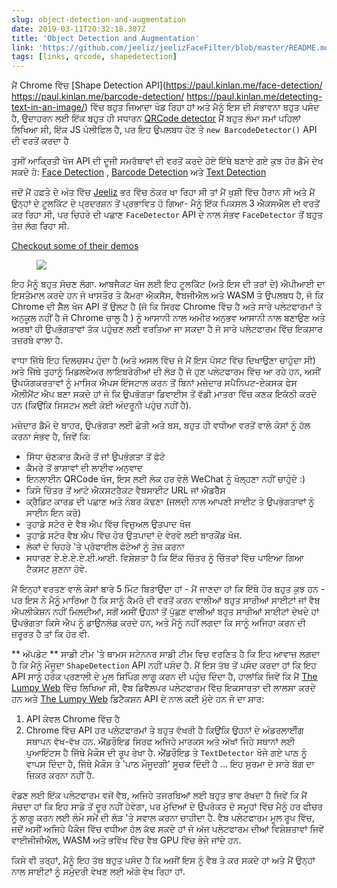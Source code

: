 ```yaml
---
slug: object-detection-and-augmentation
date: 2019-03-11T20:32:18.307Z
title: 'Object Detection and Augmentation'
link: 'https://github.com/jeeliz/jeelizFaceFilter/blob/master/README.md#features'
tags: [links, qrcode, shapedetection]
---
```

ਮੈਂ Chrome ਵਿੱਚ [Shape Detection API](https://paul.kinlan.me/face-detection/ https://paul.kinlan.me/barcode-detection/ https://paul.kinlan.me/detecting-text-in-an-image/) ਵਿੱਚ ਬਹੁਤ ਜਿਆਦਾ ਖੇਡ ਰਿਹਾ ਹਾਂ ਅਤੇ ਮੈਨੂੰ ਇਸ ਦੀ ਸੰਭਾਵਨਾ ਬਹੁਤ ਪਸੰਦ ਹੈ, ਉਦਾਹਰਨ ਲਈ ਇੱਕ ਬਹੁਤ ਹੀ ਸਧਾਰਨ [QRCode detector](https://qrsnapper.com) ਮੈਂ ਬਹੁਤ ਲੰਮਾ ਸਮਾਂ ਪਹਿਲਾਂ ਲਿਖਿਆ ਸੀ, ਇੱਕ JS ਪੋਲੀਫਿਲ ਹੈ, ਪਰ ਇਹ ਉਪਲਬਧ ਹੋਣ ਤੇ `new BarcodeDetector()` API ਦੀ ਵਰਤੋਂ ਕਰਦਾ ਹੈ

ਤੁਸੀਂ ਆਕ੍ਰਿਤੀ ਖੋਜ API ਦੀ ਦੂਜੀ ਸਮਰੱਥਾਵਾਂ ਦੀ ਵਰਤੋਂ ਕਰਦੇ ਹੋਏ ਇੱਥੇ ਬਣਾਏ ਗਏ ਕੁਝ ਹੋਰ ਡੈਮੋ ਦੇਖ ਸਕਦੇ ਹੋ: [Face Detection](https://paul.kinlan.me/face-detection/) , [Barcode Detection](https://paul.kinlan.me/barcode-detection/) ਅਤੇ [Text Detection](https://paul.kinlan.me/detecting-text-in-an-image/)

ਜਦੋਂ ਮੈਂ ਹਫ਼ਤੇ ਦੇ ਅੰਤ ਵਿੱਚ [Jeeliz](https://jeeliz.com) ਭਰ ਵਿੱਚ ਠੋਕਰ ਖਾ ਰਿਹਾ ਸੀ ਤਾਂ ਮੈਂ ਖੁਸ਼ੀ ਵਿੱਚ ਹੈਰਾਨ ਸੀ ਅਤੇ ਮੈਂ ਉਨ੍ਹਾਂ ਦੇ ਟੂਲਕਿੱਟ ਦੇ ਪ੍ਰਦਰਸ਼ਨ ਤੋਂ ਪ੍ਰਭਾਵਿਤ ਹੋ ਗਿਆ- ਮੈਨੂੰ ਇੱਕ ਪਿਕਸਲ 3 ਐਕਸਐਲ ਦੀ ਵਰਤੋਂ ਕਰ ਰਿਹਾ ਸੀ, ਪਰ ਚਿਹਰੇ ਦੀ ਪਛਾਣ `FaceDetector` API ਦੇ ਨਾਲ ਸੰਭਵ `FaceDetector` ਤੋਂ ਬਹੁਤ ਤੇਜ਼ ਲੱਗ ਰਿਹਾ ਸੀ.

[Checkout some of their demos](https://jeeliz.com/sunglasses)

<figure>
  <img src="/images/2019-03-11-object-detection-and-augmentation.jpeg">
</figure>

ਇਹ ਮੈਨੂੰ ਬਹੁਤ ਸੋਚਣ ਲੱਗਾ. ਆਬਜੈਕਟ ਖੋਜ ਲਈ ਇਹ ਟੂਲਕਿੱਟ (ਅਤੇ ਇਸ ਦੀ ਤਰਾਂ ਦੇ) ਐਪੀਆਈ ਦਾ ਇਸਤੇਮਾਲ ਕਰਦੇ ਹਨ ਜੋ ਖਾਸਤੌਰ ਤੇ ਕੈਮਰਾ ਐਕਸੈਸ, ਵੈਬਜੀਐਲ ਅਤੇ WASM ਤੇ ਉਪਲਬਧ ਹੈ, ਜੋ ਕਿ Chrome ਦੀ ਸ਼ੈੱਲ ਖੋਜ API ਤੋਂ ਉਲਟ ਹੈ (ਜੋ ਕਿ ਸਿਰਫ Chrome ਵਿੱਚ ਹੈ ਅਤੇ ਸਾਰੇ ਪਲੇਟਫਾਰਮਾਂ ਤੇ ਅਨੁਕੂਲ ਨਹੀਂ ਹੈ ਜੋ Chrome ਚਾਲੂ ਹੈ ) ਨੂੰ ਆਸਾਨੀ ਨਾਲ ਅਮੀਰ ਅਨੁਭਵ ਆਸਾਨੀ ਨਾਲ ਬਣਾਉਣ ਅਤੇ ਅਰਬਾਂ ਹੀ ਉਪਭੋਗਤਾਵਾਂ ਤੱਕ ਪਹੁੰਚਣ ਲਈ ਵਰਤਿਆ ਜਾ ਸਕਦਾ ਹੈ ਜੋ ਸਾਰੇ ਪਲੇਟਫਾਰਮ ਵਿੱਚ ਇਕਸਾਰ ਤਜ਼ਰਬੇ ਵਾਲਾ ਹੈ.

ਵਾਧਾ ਜਿੱਥੇ ਇਹ ਦਿਲਚਸਪ ਹੁੰਦਾ ਹੈ (ਅਤੇ ਅਸਲ ਵਿੱਚ ਜੋ ਮੈਂ ਇਸ ਪੋਸਟ ਵਿੱਚ ਦਿਖਾਉਣਾ ਚਾਹੁੰਦਾ ਸੀ) ਅਤੇ ਜਿੱਥੇ ਤੁਹਾਨੂੰ ਮਿਡਲਵੇਅਰ ਲਾਇਬਰੇਰੀਆਂ ਦੀ ਲੋੜ ਹੈ ਜੋ ਹੁਣ ਪਲੇਟਫਾਰਮ ਵਿੱਚ ਆ ਰਹੇ ਹਨ, ਅਸੀਂ ਉਪਯੋਗਕਰਤਾਵਾਂ ਨੂੰ ਮਾਸਿਕ ਐਪਸ ਇੰਸਟਾਲ ਕਰਨ ਤੋਂ ਬਿਨਾਂ ਮਜ਼ੇਦਾਰ ਸਪੈਨਿਪਟ-ਏਕਸਕ ਫੇਸ ਐਲੀਮੈਂਟ ਐਪ ਬਣਾ ਸਕਦੇ ਹਾਂ ਜੋ ਕਿ ਉਪਭੋਗਤਾ ਡਿਵਾਈਸ ਤੋਂ ਵੱਡੀ ਮਾਤਰਾ ਵਿੱਚ ਕਣਕ ਇਕੱਠੀ ਕਰਦੇ ਹਨ (ਕਿਉਂਕਿ ਸਿਸਟਮ ਲਈ ਕੋਈ ਅੰਦਰੂਨੀ ਪਹੁੰਚ ਨਹੀਂ ਹੈ).

ਮਜ਼ੇਦਾਰ ਡੈਮੋ ਦੇ ਬਾਹਰ, ਉਪਭੋਗਤਾ ਲਈ ਛੇਤੀ ਅਤੇ ਬਸ, ਬਹੁਤ ਹੀ ਵਧੀਆ ਵਰਤੋਂ ਵਾਲੇ ਕੇਸਾਂ ਨੂੰ ਹੱਲ ਕਰਨਾ ਸੰਭਵ ਹੈ, ਜਿਵੇਂ ਕਿ:

* ਸਿੱਧਾ ਚੋਣਕਾਰ ਕੈਮਰੇ ਤੋਂ ਜਾਂ ਉਪਭੋਗਤਾ ਤੋਂ ਫੋਟੋ
* ਕੈਮਰੇ ਤੋਂ ਭਾਸ਼ਾਵਾਂ ਦੀ ਲਾਈਵ ਅਨੁਵਾਦ
* ਇਨਲਾਈਨ QRCode ਖੋਜ, ਇਸ ਲਈ ਲੋਕ ਹਰ ਵੇਲੇ WeChat ਨੂੰ ਖੋਲ੍ਹਣਾ ਨਹੀਂ ਚਾਹੁੰਦੇ :)
* ਕਿਸੇ ਚਿੱਤਰ ਤੋਂ ਆਟੋ ਐਕਸਟਰੈਕਟ ਵੈਬਸਾਈਟ URL ਜਾਂ ਐਡਰੈੱਸ
* ਕ੍ਰੈਡਿਟ ਕਾਰਡ ਦੀ ਪਛਾਣ ਅਤੇ ਨੰਬਰ ਕੱਢਣਾ (ਜਲਦੀ ਨਾਲ ਆਪਣੀ ਸਾਈਟ ਤੇ ਉਪਭੋਗਤਾਵਾਂ ਨੂੰ ਸਾਈਨ ਇਨ ਕਰੋ)
* ਤੁਹਾਡੇ ਸਟੋਰ ਦੇ ਵੈਬ ਐਪ ਵਿੱਚ ਵਿਜ਼ੁਅਲ ਉਤਪਾਦ ਖੋਜ
* ਤੁਹਾਡੇ ਸਟੋਰ ਵੈਬ ਐਪ ਵਿੱਚ ਹੋਰ ਉਤਪਾਦਾਂ ਦੇ ਵੇਰਵੇ ਲਈ ਬਾਰਕੌਂਡ ਖੋਜ.
* ਲੋਕਾਂ ਦੇ ਚਿਹਰੇ &#39;ਤੇ ਪ੍ਰੋਫਾਈਲ ਫੋਟੋਆਂ ਨੂੰ ਤੇਜ਼ ਕਰਨਾ
* ਸਧਾਰਣ ਏ.ਏ.ਏ.ਏ.ਈ.ਆਈ. ਵਿਸ਼ੇਸ਼ਤਾ ਹੈ ਕਿ ਇੱਕ ਚਿੱਤਰ ਨੂੰ ਚਿੱਤਰਾਂ ਵਿੱਚ ਪਾਇਆ ਗਿਆ ਟੈਕਸਟ ਸੁਣਨਾ ਹੋਵੇ.

ਮੈਂ ਇਨ੍ਹਾਂ ਵਰਤਣ ਵਾਲੇ ਕੇਸਾਂ ਬਾਰੇ 5 ਮਿੰਟ ਬਿਤਾਉਂਦਾ ਹਾਂ - ਮੈਂ ਜਾਣਦਾ ਹਾਂ ਕਿ ਇੱਥੇ ਹੋਰ ਬਹੁਤ ਕੁਝ ਹਨ - ਪਰ ਇਸ ਨੇ ਮੈਨੂੰ ਮਾਰਿਆ ਹੈ ਕਿ ਸਾਨੂੰ ਕੈਮਰੇ ਦੀ ਵਰਤੋਂ ਕਰਨ ਵਾਲੀਆਂ ਬਹੁਤ ਸਾਰੀਆਂ ਸਾਈਟਾਂ ਜਾਂ ਵੈਬ ਐਪਲੀਕੇਸ਼ਨ ਨਹੀਂ ਮਿਲਦੀਆਂ, ਸਗੋਂ ਅਸੀਂ ਉਹਨਾਂ ਤੋਂ ਪੁੱਛਣ ਵਾਲੀਆਂ ਬਹੁਤ ਸਾਰੀਆਂ ਸਾਈਟਾਂ ਦੇਖਦੇ ਹਾਂ ਉਪਭੋਗਤਾ ਕਿਸੇ ਐਪ ਨੂੰ ਡਾਉਨਲੋਡ ਕਰਦੇ ਹਨ, ਅਤੇ ਮੈਨੂੰ ਨਹੀਂ ਲਗਦਾ ਕਿ ਸਾਨੂੰ ਅਜਿਹਾ ਕਰਨ ਦੀ ਜ਼ਰੂਰਤ ਹੈ ਤਾਂ ਕਿ ਹੋਰ ਵੀ.

** ਅੱਪਡੇਟ ** ਸਾਡੀ ਟੀਮ &#39;ਤੇ ਥਾਮਸ ਸਟੇਨਨਰ ਸਾਡੀ ਟੀਮ ਵਿਚ ਵਰਣਿਤ ਹੈ ਕਿ ਇਹ ਆਵਾਜ਼ ਲਗਦਾ ਹੈ ਕਿ ਮੈਨੂੰ ਮੌਜੂਦਾ `ShapeDetection` API ਨਹੀਂ ਪਸੰਦ ਹੈ. ਮੈਂ ਇਸ ਤੱਥ ਤੋਂ ਪਸੰਦ ਕਰਦਾ ਹਾਂ ਕਿ ਇਹ API ਸਾਨੂੰ ਹਰੇਕ ਪ੍ਰਣਾਲੀ ਦੇ ਮੂਲ ਸ਼ਿਪਿੰਗ ਲਾਗੂ ਕਰਨ ਦੀ ਪਹੁੰਚ ਦਿੰਦਾ ਹੈ, ਹਾਲਾਂਕਿ ਜਿਵੇਂ ਕਿ ਮੈਂ [The Lumpy Web](/the-lumpy-web/) ਵਿੱਚ ਲਿਖਿਆ ਸੀ, ਵੈਬ ਡਿਵੈਲਪਰ ਪਲੇਟਫਾਰਮ ਵਿੱਚ ਇਕਸਾਰਤਾ ਦੀ ਲਾਲਸਾ ਕਰਦੇ ਹਨ ਅਤੇ [The Lumpy Web](/the-lumpy-web/) ਡਿਟੈਕਸ਼ਨ API ਦੇ ਨਾਲ ਕਈ ਮੁੱਦੇ ਹਨ ਜੋ ਦਾ ਸਾਰ:

1. API ਕੇਵਲ Chrome ਵਿੱਚ ਹੈ
2. Chrome ਵਿੱਚ API ਹਰ ਪਲੇਟਫਾਰਮਾਂ ਤੇ ਬਹੁਤ ਵੱਖਰੀ ਹੈ ਕਿਉਂਕਿ ਉਹਨਾਂ ਦੇ ਅੰਡਰਲਾਈੰਗ ਸਥਾਪਨ ਵੱਖ-ਵੱਖ ਹਨ. ਐਂਡਰੌਇਡ ਸਿਰਫ ਅਜਿਹੇ ਮਾਰਕਸ ਅਤੇ ਅੱਖਾਂ ਜਿਹੇ ਸਥਾਨਾਂ ਲਈ ਪੁਆਇੰਟਸ ਹੈ ਜਿੱਥੇ ਮੈਕੌਸ ਦੀ ਰੂਪ ਰੇਖਾ ਹੈ. ਐਂਡਰੌਇਡ ਤੇ `TextDetector` ਖੋਜੇ ਗਏ ਪਾਠ ਨੂੰ ਵਾਪਸ ਦਿੰਦਾ ਹੈ, ਜਿੱਥੇ ਮੈਕੌਸ ਤੇ &#39;ਪਾਠ ਮੌਜੂਦਗੀ&#39; ਸੂਚਕ ਦਿੰਦੀ ਹੈ ... ਇਹ ਸੁਰਮਾ ਦੇ ਸਾਰੇ ਬੱਗ ਦਾ ਜ਼ਿਕਰ ਕਰਨਾ ਨਹੀਂ ਹੈ.

ਵੰਡਣ ਲਈ ਇੱਕ ਪਲੇਟਫਾਰਮ ਵਜੋਂ ਵੈਬ, ਅਜਿਹੇ ਤਜਰਬਿਆਂ ਲਈ ਬਹੁਤ ਭਾਵ ਰੱਖਦਾ ਹੈ ਜਿਵੇਂ ਕਿ ਮੈਂ ਸੋਚਦਾ ਹਾਂ ਕਿ ਇਹ ਸਾਡੇ ਤੋਂ ਦੂਰ ਨਹੀਂ ਹੋਵੇਗਾ, ਪਰ ਮੁੱਦਿਆਂ ਦੇ ਉਪਰੋਕਤ ਦੋ ਸਮੂਹਾਂ ਵਿੱਚ ਮੈਨੂੰ ਹਰ ਫੀਚਰ ਨੂੰ ਲਾਗੂ ਕਰਨ ਲਈ ਲੰਮੇ ਸਮੇਂ ਦੀ ਲੋੜ &#39;ਤੇ ਸਵਾਲ ਕਰਨਾ ਚਾਹੀਦਾ ਹੈ. ਵੈਬ ਪਲੇਟਫਾਰਮ ਮੂਲ ਰੂਪ ਵਿੱਚ, ਜਦੋਂ ਅਸੀਂ ਅਜਿਹੇ ਪੈਕੇਜ ਵਿੱਚ ਵਧੀਆ ਹੱਲ ਕੱਢ ਸਕਦੇ ਹਾਂ ਜੋ ਅੱਜ ਪਲੇਟਫਾਰਮ ਦੀਆਂ ਵਿਸ਼ੇਸ਼ਤਾਵਾਂ ਜਿਵੇਂ ਵਾਈਜੀਜੀਐਲ, WASM ਅਤੇ ਭਵਿੱਖ ਵਿੱਚ ਵੈਬ GPU ਵਿੱਚ ਭੇਜੇ ਜਾਂਦੇ ਹਨ.

ਕਿਸੇ ਵੀ ਤਰ੍ਹਾਂ, ਮੈਨੂੰ ਇਹ ਤੱਥ ਬਹੁਤ ਪਸੰਦ ਹੈ ਕਿ ਅਸੀਂ ਇਸ ਨੂੰ ਵੈਬ ਤੇ ਕਰ ਸਕਦੇ ਹਾਂ ਅਤੇ ਮੈਂ ਉਨ੍ਹਾਂ ਨਾਲ ਸਾਈਟਾਂ ਨੂੰ ਸਮੁੰਦਰੀ ਵੇਖਣ ਲਈ ਅੱਗੇ ਵੇਖ ਰਿਹਾ ਹਾਂ.